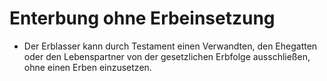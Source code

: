 # Enterbung ohne Erbeinsetzung

- Der Erblasser kann durch Testament einen Verwandten, den Ehegatten oder den Lebenspartner von der gesetzlichen Erbfolge ausschließen, ohne einen Erben einzusetzen.

